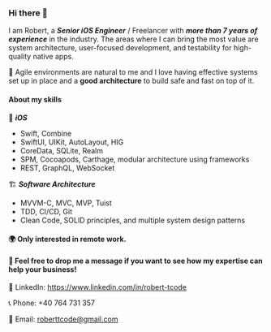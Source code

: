 ### Hi there 👋

I am Robert, a **_Senior iOS Engineer_** / Freelancer with **_more than 7 years of experience_** in the industry. 
The areas where I can bring the most value are system architecture, user-focused development, and testability for high-quality native apps.

🚀 Agile environments are natural to me and I love having effective systems set up in place and a **good architecture** to build safe and fast on top of it.

#### About my skills

📱 **_iOS_**
- Swift, Combine
- SwiftUI, UIKit, AutoLayout, HIG
- CoreData, SQLite, Realm
- SPM, Cocoapods, Carthage, modular architecture using frameworks
- REST, GraphQL, WebSocket

🏗 **_Software Architecture_**
- MVVM-C, MVC, MVP, Tuist
- TDD, CI/CD, Git
- Clean Code, SOLID principles, and multiple system design patterns


#### 🌍 Only interested in remote work.


#### 🤝 Feel free to drop me a message if you want to see how my expertise can help your business! 



👀 LinkedIn: https://www.linkedin.com/in/robert-tcode

📞 Phone: +40 764 731 357

📧 Email: roberttcode@gmail.com

